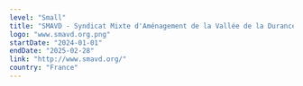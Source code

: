 ```yaml
---
level: "Small"
title: "SMAVD - Syndicat Mixte d'Aménagement de la Vallée de la Durance"
logo: "www.smavd.org.png"
startDate: "2024-01-01"
endDate: "2025-02-28"
link: "http://www.smavd.org/"
country: "France"
---
```

